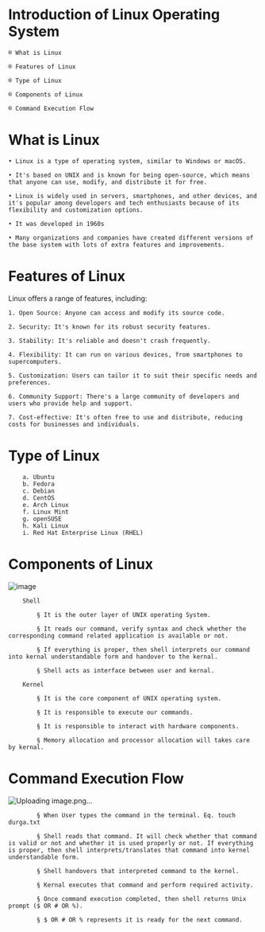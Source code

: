 # Introduction of Linux Operating System

	® What is Linux

	® Features of Linux
 
	® Type of Linux

	® Components of Linux

	® Command Execution Flow



# What is Linux

	• Linux is a type of operating system, similar to Windows or macOS. 

	• It's based on UNIX and is known for being open-source, which means that anyone can use, modify, and distribute it for free.

	• Linux is widely used in servers, smartphones, and other devices, and it's popular among developers and tech enthusiasts because of its flexibility and customization options.

	• It was developed in 1960s

	• Many organizations and companies have created different versions of the base system with lots of extra features and improvements. 
# Features of Linux

Linux offers a range of features, including:

	1. Open Source: Anyone can access and modify its source code.
	
	2. Security: It's known for its robust security features.
	
	3. Stability: It's reliable and doesn't crash frequently.
	
	4. Flexibility: It can run on various devices, from smartphones to supercomputers.
	
	5. Customization: Users can tailor it to suit their specific needs and preferences.
	
	6. Community Support: There's a large community of developers and users who provide help and support.
	
	7. Cost-effective: It's often free to use and distribute, reducing costs for businesses and individuals.


# Type of Linux
	
		a. Ubuntu
		b. Fedora
		c. Debian
		d. CentOS
		e. Arch Linux
		f. Linux Mint
		g. openSUSE
		h. Kali Linux
		i. Red Hat Enterprise Linux (RHEL)


# Components of Linux

![image](https://github.com/iam-harshal-more/Linux/assets/91710794/77359380-5e3b-48ef-9160-f4f04825e4fe)

		


		Shell 
		
			§ It is the outer layer of UNIX operating System. 
		
			§ It reads our command, verify syntax and check whether the corresponding command related application is available or not. 
		
			§ If everything is proper, then shell interprets our command into kernal understandable form and handover to the kernal. 
		
			§ Shell acts as interface between user and kernal. 
		
		Kernel
		
			§ It is the core component of UNIX operating system. 
		
			§ It is responsible to execute our commands. 
		
			§ It is responsible to interact with hardware components. 
		
			§ Memory allocation and processor allocation will takes care by kernal. 
	
	
	
# Command Execution Flow
![Uploading image.png…]()


				

			§ When User types the command in the terminal. Eq. touch durga.txt 
		
			§ Shell reads that command. It will check whether that command is valid or not and whether it is used properly or not. If everything is proper, then shell interprets/translates that command into kernel understandable form. 
		
			§ Shell handovers that interpreted command to the kernel. 
		
			§ Kernal executes that command and perform required activity. 
		
			§ Once command execution completed, then shell returns Unix prompt ($ OR # OR %). 
		
			§ $ OR # OR % represents it is ready for the next command.
















